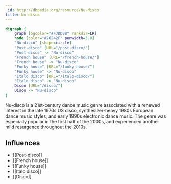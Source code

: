 ```yaml
---
_id: http://dbpedia.org/resource/Nu-disco
title: Nu-disco
---
```


```dot
digraph {
	graph [bgcolor="#F3DDB8" rankdir=LR]
	node [color="#26242F" penwidth=3.0]
	"Nu-disco" [shape=circle]
	"Post-disco" [URL="/post-disco/"]
	"Post-disco" -> "Nu-disco"
	"French house" [URL="/french-house/"]
	"French house" -> "Nu-disco"
	"Funky house" [URL="/funky-house/"]
	"Funky house" -> "Nu-disco"
	"Italo disco" [URL="/italo-disco/"]
	"Italo disco" -> "Nu-disco"
	Disco [URL="/disco/"]
	Disco -> "Nu-disco"
}
```

Nu-disco is a 21st-century dance music genre associated with a renewed interest in the late 1970s US disco, synthesizer-heavy 1980s European dance music styles, and early 1990s electronic dance music. The genre was especially popular in the first half of the 2000s, and experienced another mild resurgence throughout the 2010s.

## Influences

- [[Post-disco]]
- [[French house]]
- [[Funky house]]
- [[Italo disco]]
- [[Disco]]
